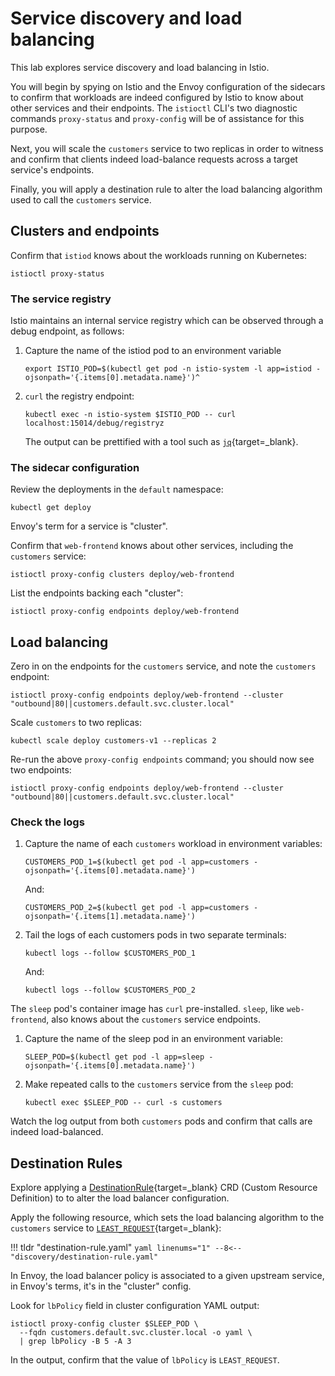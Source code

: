 # Service discovery and load balancing

This lab explores service discovery and load balancing in Istio.

You will begin by spying on Istio and the Envoy configuration of the sidecars to confirm that workloads are indeed configured by Istio to know about other services and their endpoints.
The `istioctl` CLI's two diagnostic commands `proxy-status` and `proxy-config` will be of assistance for this purpose.

Next, you will scale the `customers` service to two replicas in order to witness and confirm that clients indeed load-balance requests across a target service's endpoints.

Finally, you will apply a destination rule to alter the load balancing algorithm used to call the `customers` service.

## Clusters and endpoints

Confirm that `istiod` knows about the workloads running on Kubernetes:

```shell
istioctl proxy-status
```

### The service registry

Istio maintains an internal service registry which can be observed through a debug endpoint, as follows:

1. Capture the name of the istiod pod to an environment variable

    ```shell
    export ISTIO_POD=$(kubectl get pod -n istio-system -l app=istiod -ojsonpath='{.items[0].metadata.name}')^
    ```

1. `curl` the registry endpoint:

    ```shell
    kubectl exec -n istio-system $ISTIO_POD -- curl localhost:15014/debug/registryz
    ```

    The output can be prettified with a tool such as [`jq`](https://stedolan.github.io/jq/){target=_blank}.

### The sidecar configuration

Review the deployments in the `default` namespace:

```shell
kubectl get deploy
```

Envoy's term for a service is "cluster".

Confirm that `web-frontend` knows about other services, including the `customers` service:

```shell
istioctl proxy-config clusters deploy/web-frontend
```

List the endpoints backing each "cluster":

```shell
istioctl proxy-config endpoints deploy/web-frontend
```

## Load balancing

Zero in on the endpoints for the `customers` service, and note the `customers` endpoint:

```shell
istioctl proxy-config endpoints deploy/web-frontend --cluster "outbound|80||customers.default.svc.cluster.local"
```

Scale `customers` to two replicas:

```shell
kubectl scale deploy customers-v1 --replicas 2
```

Re-run the above `proxy-config endpoints` command; you should now see two endpoints:

```shell
istioctl proxy-config endpoints deploy/web-frontend --cluster "outbound|80||customers.default.svc.cluster.local"
```

### Check the logs

1. Capture the name of each `customers` workload in environment variables:

    ```shell
    CUSTOMERS_POD_1=$(kubectl get pod -l app=customers -ojsonpath='{.items[0].metadata.name}')
    ```

    And:

    ```shell
    CUSTOMERS_POD_2=$(kubectl get pod -l app=customers -ojsonpath='{.items[1].metadata.name}')
    ```

1. Tail the logs of each customers pods in two separate terminals:

    ```shell
    kubectl logs --follow $CUSTOMERS_POD_1
    ```

    And:

    ```shell
    kubectl logs --follow $CUSTOMERS_POD_2
    ```

The `sleep` pod's container image has `curl` pre-installed.  `sleep`, like `web-frontend`, also knows about the `customers` service endpoints.

1. Capture the name of the sleep pod in an environment variable:

    ```shell
    SLEEP_POD=$(kubectl get pod -l app=sleep -ojsonpath='{.items[0].metadata.name}')
    ```

1.  Make repeated calls to the `customers` service from the `sleep` pod:

    ```shell
    kubectl exec $SLEEP_POD -- curl -s customers
    ```

Watch the log output from both `customers` pods and confirm that calls are indeed load-balanced.

## Destination Rules

Explore applying a [DestinationRule](https://istio.io/latest/docs/reference/config/networking/destination-rule/){target=_blank}
CRD (Custom Resource Definition) to to alter the load balancer configuration.

Apply the following resource, which sets the load balancing algorithm to the `customers` service to [`LEAST_REQUEST`](https://istio.io/latest/docs/reference/config/networking/destination-rule/#LoadBalancerSettings-SimpleLB){target=_blank}:

!!! tldr "destination-rule.yaml"
    ```yaml linenums="1"
    --8<-- "discovery/destination-rule.yaml"
    ```

In Envoy, the load balancer policy is associated to a given upstream service, in Envoy's terms, it's in the "cluster" config.

Look for `lbPolicy` field in cluster configuration YAML output:

```shell
istioctl proxy-config cluster $SLEEP_POD \
  --fqdn customers.default.svc.cluster.local -o yaml \
  | grep lbPolicy -B 5 -A 3
```

In the output, confirm that the value of `lbPolicy` is `LEAST_REQUEST`.